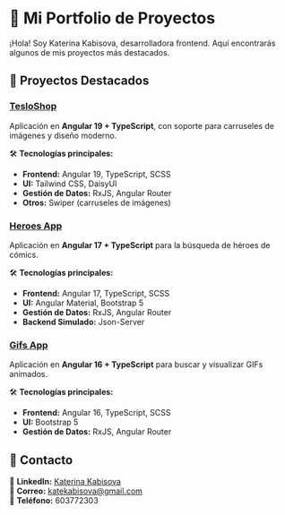 # 🚀 Mi Portfolio de Proyectos  

¡Hola! Soy Katerina Kabisova, desarrolladora frontend. Aquí encontrarás algunos de mis proyectos más destacados.  

## 🔹 Proyectos Destacados


### [TesloShop](https://github.com/KateKabisova/teslo-shop)  
Aplicación en **Angular 19 + TypeScript**, con soporte para carruseles de imágenes y diseño moderno.  

🛠 **Tecnologías principales:**  
- **Frontend:** Angular 19, TypeScript, SCSS  
- **UI:** Tailwind CSS, DaisyUI  
- **Gestión de Datos:** RxJS, Angular Router  
- **Otros:** Swiper (carruseles de imágenes) 

### [Heroes App](https://github.com/KateKabisova/heroesApp)  
Aplicación en **Angular 17 + TypeScript** para la búsqueda de héroes de cómics.  

🛠 **Tecnologías principales:**  
- **Frontend:** Angular 17, TypeScript, SCSS  
- **UI:** Angular Material, Bootstrap 5  
- **Gestión de Datos:** RxJS, Angular Router  
- **Backend Simulado:** Json-Server



### [Gifs App](https://github.com/KateKabisova/gifs-app)  
Aplicación en **Angular 16 + TypeScript** para buscar y visualizar GIFs animados.  

🛠 **Tecnologías principales:**  
- **Frontend:** Angular 16, TypeScript, SCSS  
- **UI:** Bootstrap 5  
- **Gestión de Datos:** RxJS, Angular Router  


## 📩 Contacto  
📌 **LinkedIn:** [Katerina Kabisova](https://www.linkedin.com/in/katerina-kabisova/)  
📧 **Correo:** katekabisova@gmail.com  
📱 **Teléfono:** 603772303 
